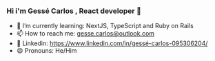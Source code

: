 ### Hi i'm Gessé Carlos , React developer 👋

- 🌱 I’m currently learning: NextJS, TypeScript and Ruby on Rails
- 📫 How to reach me: gesse.carlos@outlook.com
- 💼 Linkedin: https://www.linkedin.com/in/gessé-carlos-095306204/
- 😄 Pronouns: He/Him
